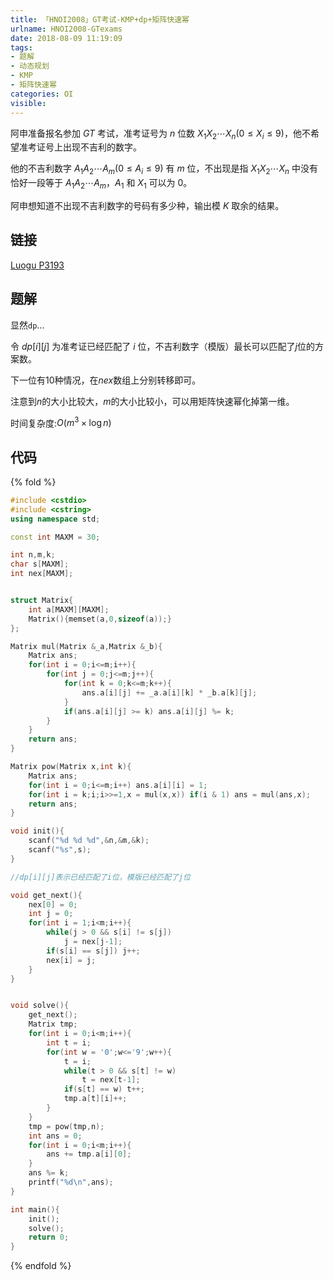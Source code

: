 ```yaml
---
title: 「HNOI2008」GT考试-KMP+dp+矩阵快速幂
urlname: HNOI2008-GTexams
date: 2018-08-09 11:19:09
tags:
- 题解
- 动态规划
- KMP
- 矩阵快速幂
categories: OI
visible:
---
```


阿申准备报名参加 $GT$ 考试，准考证号为 $n$ 位数 $X_1X_2\cdots X_n(0\le X_i\le 9)$，他不希望准考证号上出现不吉利的数字。

他的不吉利数字 $A_1A_2\cdots A_m(0\le A_i\le 9)$ 有 $m$ 位，不出现是指 $X_1X_2\cdots X_n$ 中没有恰好一段等于 $A_1A_2\cdots A_m$，$A_1$​ 和 $X_1$ 可以为 $0$。

阿申想知道不出现不吉利数字的号码有多少种，输出模 $K$ 取余的结果。

<!-- more -->

## 链接

[Luogu P3193](https://www.luogu.org/problemnew/show/P3193)

## 题解

显然`dp`...

令 $dp[i][j]$ 为准考证已经匹配了 $i$ 位，不吉利数字（模版）最长可以匹配了$j$位的方案数。

下一位有$10$种情况，在$nex$数组上分别转移即可。

注意到$n$的大小比较大，$m$的大小比较小，可以用矩阵快速幂化掉第一维。

时间复杂度:$O(m^3 \times \log{n})$


## 代码

{% fold %}

```cpp
#include <cstdio>
#include <cstring>
using namespace std;

const int MAXM = 30;

int n,m,k;
char s[MAXM];
int nex[MAXM];


struct Matrix{
    int a[MAXM][MAXM];
    Matrix(){memset(a,0,sizeof(a));}
};

Matrix mul(Matrix &_a,Matrix &_b){
    Matrix ans;
    for(int i = 0;i<=m;i++){
        for(int j = 0;j<=m;j++){
            for(int k = 0;k<=m;k++){
                ans.a[i][j] += _a.a[i][k] * _b.a[k][j];
            }
            if(ans.a[i][j] >= k) ans.a[i][j] %= k;
        }
    }
    return ans;
}

Matrix pow(Matrix x,int k){
    Matrix ans;
    for(int i = 0;i<=m;i++) ans.a[i][i] = 1;
    for(int i = k;i;i>>=1,x = mul(x,x)) if(i & 1) ans = mul(ans,x);
    return ans;
}

void init(){
    scanf("%d %d %d",&n,&m,&k);
    scanf("%s",s);
}

//dp[i][j]表示已经匹配了i位，模版已经匹配了j位

void get_next(){
    nex[0] = 0;
    int j = 0;
    for(int i = 1;i<m;i++){
        while(j > 0 && s[i] != s[j]) 
            j = nex[j-1];
        if(s[i] == s[j]) j++;
        nex[i] = j;
    }
}


void solve(){
    get_next();
    Matrix tmp;
    for(int i = 0;i<m;i++){
        int t = i;
        for(int w = '0';w<='9';w++){
            t = i;
            while(t > 0 && s[t] != w)
                t = nex[t-1];
            if(s[t] == w) t++;
            tmp.a[t][i]++;
        }
    }
    tmp = pow(tmp,n);
    int ans = 0;
    for(int i = 0;i<m;i++){
        ans += tmp.a[i][0];
    }
    ans %= k;
    printf("%d\n",ans);
}

int main(){
    init();
    solve();
    return 0;
}
```
{% endfold %}

